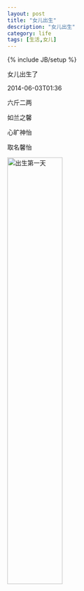 ```yaml
---
layout: post
title: "女儿出生"
description: "女儿出生"
category: life
tags: [生活,女儿]
---
```

{% include JB/setup %}

女儿出生了

2014-06-03T01:36

六斤二两

如兰之馨 

心旷神怡

取名馨怡

<img
    src="http://b.hiphotos.baidu.com/image/w%3D2048%3Bq%3D90/sign=326ffe568e5494ee8722081919cddb8f/b151f8198618367a1b0500342c738bd4b21ce54f.jpg"
    height="50%"
    width="50%"
    alt="出生第一天"
    title="出生第一天"
/>


